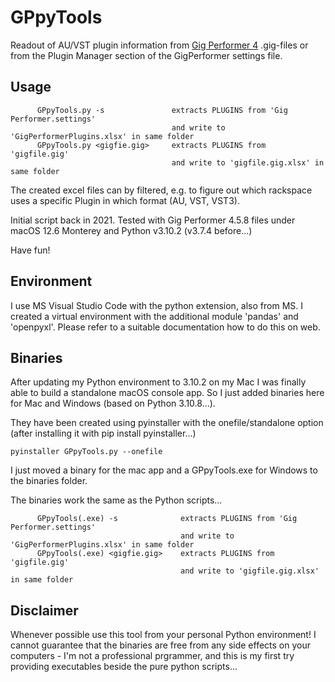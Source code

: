 # GPpyTools
Readout of AU/VST plugin information from [Gig Performer 4](https://gigperformer.com) .gig-files or from the Plugin Manager section of the GigPerformer  settings file.

## Usage

```
      GPpyTools.py -s               extracts PLUGINS from 'Gig Performer.settings' 
                                    and write to 'GigPerformerPlugins.xlsx' in same folder
      GPpyTools.py <gigfie.gig>     extracts PLUGINS from 'gigfile.gig' 
                                    and write to 'gigfile.gig.xlsx' in same folder
```

The created excel files can by filtered, e.g. to figure out which rackspace uses a specific Plugin in which format (AU, VST, VST3).

Initial script back in 2021. Tested with Gig Performer 4.5.8 files under macOS 12.6 Monterey and Python v3.10.2 (v3.7.4 before...)

Have fun!

## Environment

I use MS Visual Studio Code with the python extension, also from MS. I created a virtual environment with the additional module 'pandas' and 'openpyxl'. Please refer to a suitable documentation how to do this on web. 

## Binaries

After updating my Python environment to 3.10.2 on my Mac I was finally able to build a standalone macOS console app. So I just added binaries here for Mac and Windows (based on Python 3.10.8...).

They have been created using pyinstaller with the onefile/standalone option (after installing it with pip install pyinstaller...)

```
pyinstaller GPpyTools.py --onefile
```
I just moved a binary for the mac app and a GPpyTools.exe for Windows to the binaries folder. 

The binaries work the same as the Python scripts...
```
      GPpyTools(.exe) -s              extracts PLUGINS from 'Gig Performer.settings' 
                                      and write to 'GigPerformerPlugins.xlsx' in same folder
      GPpyTools(.exe) <gigfie.gig>    extracts PLUGINS from 'gigfile.gig' 
                                      and write to 'gigfile.gig.xlsx' in same folder
```


## Disclaimer

Whenever possible use this tool from your personal Python environment! I cannot guarantee that the binaries are free from any side effects on your computers - I'm not a professional prgrammer, and this is my first try providing executables beside the pure python scripts...